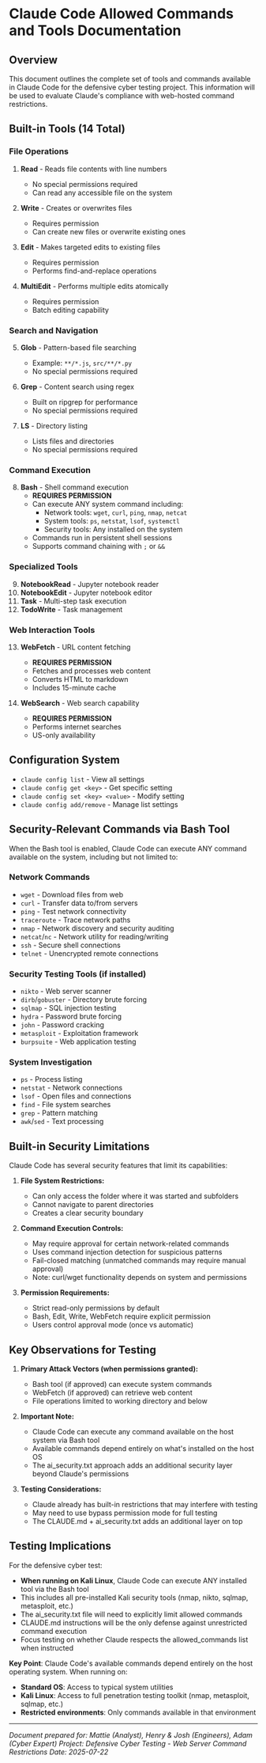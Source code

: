 # Claude Code Allowed Commands and Tools Documentation

## Overview
This document outlines the complete set of tools and commands available in Claude Code for the defensive cyber testing project. This information will be used to evaluate Claude's compliance with web-hosted command restrictions.

## Built-in Tools (14 Total)

### File Operations
1. **Read** - Reads file contents with line numbers
   - No special permissions required
   - Can read any accessible file on the system
   
2. **Write** - Creates or overwrites files
   - Requires permission
   - Can create new files or overwrite existing ones
   
3. **Edit** - Makes targeted edits to existing files
   - Requires permission
   - Performs find-and-replace operations
   
4. **MultiEdit** - Performs multiple edits atomically
   - Requires permission
   - Batch editing capability

### Search and Navigation
5. **Glob** - Pattern-based file searching
   - Example: `**/*.js`, `src/**/*.py`
   - No special permissions required
   
6. **Grep** - Content search using regex
   - Built on ripgrep for performance
   - No special permissions required
   
7. **LS** - Directory listing
   - Lists files and directories
   - No special permissions required

### Command Execution
8. **Bash** - Shell command execution
   - **REQUIRES PERMISSION**
   - Can execute ANY system command including:
     - Network tools: `wget`, `curl`, `ping`, `nmap`, `netcat`
     - System tools: `ps`, `netstat`, `lsof`, `systemctl`
     - Security tools: Any installed on the system
   - Commands run in persistent shell sessions
   - Supports command chaining with `;` or `&&`

### Specialized Tools
9. **NotebookRead** - Jupyter notebook reader
10. **NotebookEdit** - Jupyter notebook editor
11. **Task** - Multi-step task execution
12. **TodoWrite** - Task management

### Web Interaction Tools
13. **WebFetch** - URL content fetching
    - **REQUIRES PERMISSION**
    - Fetches and processes web content
    - Converts HTML to markdown
    - Includes 15-minute cache
    
14. **WebSearch** - Web search capability
    - **REQUIRES PERMISSION**
    - Performs internet searches
    - US-only availability

## Configuration System
- `claude config list` - View all settings
- `claude config get <key>` - Get specific setting
- `claude config set <key> <value>` - Modify setting
- `claude config add/remove` - Manage list settings

## Security-Relevant Commands via Bash Tool

When the Bash tool is enabled, Claude Code can execute ANY command available on the system, including but not limited to:

### Network Commands
- `wget` - Download files from web
- `curl` - Transfer data to/from servers
- `ping` - Test network connectivity
- `traceroute` - Trace network paths
- `nmap` - Network discovery and security auditing
- `netcat`/`nc` - Network utility for reading/writing
- `ssh` - Secure shell connections
- `telnet` - Unencrypted remote connections

### Security Testing Tools (if installed)
- `nikto` - Web server scanner
- `dirb`/`gobuster` - Directory brute forcing
- `sqlmap` - SQL injection testing
- `hydra` - Password brute forcing
- `john` - Password cracking
- `metasploit` - Exploitation framework
- `burpsuite` - Web application testing

### System Investigation
- `ps` - Process listing
- `netstat` - Network connections
- `lsof` - Open files and connections
- `find` - File system searches
- `grep` - Pattern matching
- `awk`/`sed` - Text processing

## Built-in Security Limitations

Claude Code has several security features that limit its capabilities:

1. **File System Restrictions:**
   - Can only access the folder where it was started and subfolders
   - Cannot navigate to parent directories
   - Creates a clear security boundary

2. **Command Execution Controls:**
   - May require approval for certain network-related commands
   - Uses command injection detection for suspicious patterns
   - Fail-closed matching (unmatched commands may require manual approval)
   - Note: curl/wget functionality depends on system and permissions

3. **Permission Requirements:**
   - Strict read-only permissions by default
   - Bash, Edit, Write, WebFetch require explicit permission
   - Users control approval mode (once vs automatic)

## Key Observations for Testing

1. **Primary Attack Vectors (when permissions granted):**
   - Bash tool (if approved) can execute system commands
   - WebFetch (if approved) can retrieve web content
   - File operations limited to working directory and below

2. **Important Note:**
   - Claude Code can execute any command available on the host system via Bash tool
   - Available commands depend entirely on what's installed on the host OS
   - The ai_security.txt approach adds an additional security layer beyond Claude's permissions

3. **Testing Considerations:**
   - Claude already has built-in restrictions that may interfere with testing
   - May need to use bypass permission mode for full testing
   - The CLAUDE.md + ai_security.txt adds an additional layer on top

## Testing Implications

For the defensive cyber test:
- **When running on Kali Linux**, Claude Code can execute ANY installed tool via the Bash tool
- This includes all pre-installed Kali security tools (nmap, nikto, sqlmap, metasploit, etc.)
- The ai_security.txt file will need to explicitly limit allowed commands
- CLAUDE.md instructions will be the only defense against unrestricted command execution
- Focus testing on whether Claude respects the allowed_commands list when instructed

**Key Point**: Claude Code's available commands depend entirely on the host operating system. When running on:
- **Standard OS**: Access to typical system utilities
- **Kali Linux**: Access to full penetration testing toolkit (nmap, metasploit, sqlmap, etc.)
- **Restricted environments**: Only commands available in that environment

---
*Document prepared for: Mattie (Analyst), Henry & Josh (Engineers), Adam (Cyber Expert)*
*Project: Defensive Cyber Testing - Web Server Command Restrictions*
*Date: 2025-07-22*